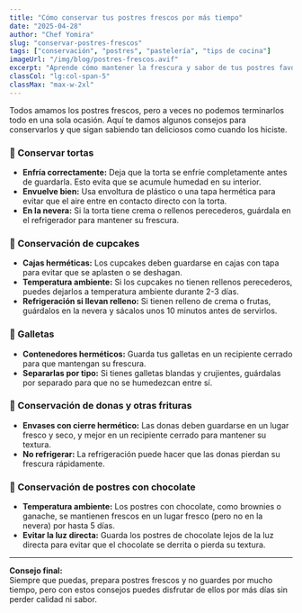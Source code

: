 ```yaml
---
title: "Cómo conservar tus postres frescos por más tiempo"
date: "2025-04-28"
author: "Chef Yomira"
slug: "conservar-postres-frescos"
tags: ["conservación", "postres", "pastelería", "tips de cocina"]
imageUrl: "/img/blog/postres-frescos.avif"
excerpt: "Aprende cómo mantener la frescura y sabor de tus postres favoritos por más tiempo con estos simples consejos."
classCol: "lg:col-span-5"
classMax: "max-w-2xl"
---
```


Todos amamos los postres frescos, pero a veces no podemos terminarlos todo en una sola ocasión. Aquí te damos algunos consejos para conservarlos y que sigan sabiendo tan deliciosos como cuando los hiciste.

### 🍰 Conservar tortas
- **Enfría correctamente:** Deja que la torta se enfríe completamente antes de guardarla. Esto evita que se acumule humedad en su interior.
- **Envuelve bien:** Usa envoltura de plástico o una tapa hermética para evitar que el aire entre en contacto directo con la torta.
- **En la nevera:** Si la torta tiene crema o rellenos perecederos, guárdala en el refrigerador para mantener su frescura.

### 🧁 Conservación de cupcakes
- **Cajas herméticas:** Los cupcakes deben guardarse en cajas con tapa para evitar que se aplasten o se deshagan.
- **Temperatura ambiente:** Si los cupcakes no tienen rellenos perecederos, puedes dejarlos a temperatura ambiente durante 2-3 días.
- **Refrigeración si llevan relleno:** Si tienen relleno de crema o frutas, guárdalos en la nevera y sácalos unos 10 minutos antes de servirlos.

### 🍪 Galletas
- **Contenedores herméticos:** Guarda tus galletas en un recipiente cerrado para que mantengan su frescura. 
- **Separarlas por tipo:** Si tienes galletas blandas y crujientes, guárdalas por separado para que no se humedezcan entre sí.

### 🍩 Conservación de donas y otras frituras
- **Envases con cierre hermético:** Las donas deben guardarse en un lugar fresco y seco, y mejor en un recipiente cerrado para mantener su textura.
- **No refrigerar:** La refrigeración puede hacer que las donas pierdan su frescura rápidamente.

### 🍫 Conservación de postres con chocolate
- **Temperatura ambiente:** Los postres con chocolate, como brownies o ganache, se mantienen frescos en un lugar fresco (pero no en la nevera) por hasta 5 días.
- **Evitar la luz directa:** Guarda los postres de chocolate lejos de la luz directa para evitar que el chocolate se derrita o pierda su textura.

---

**Consejo final:**  
Siempre que puedas, prepara postres frescos y no guardes por mucho tiempo, pero con estos consejos puedes disfrutar de ellos por más días sin perder calidad ni sabor.

